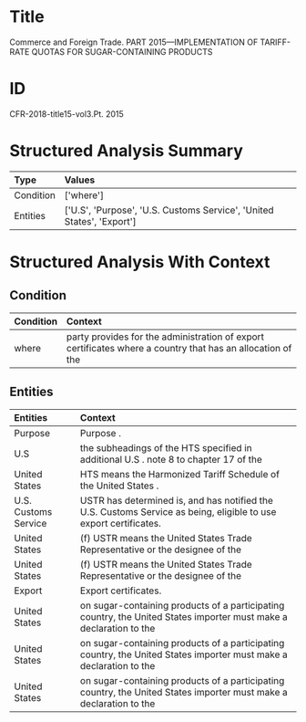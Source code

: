 # Title

 Commerce and Foreign Trade. PART 2015—IMPLEMENTATION OF TARIFF-RATE QUOTAS FOR SUGAR-CONTAINING PRODUCTS


# ID

 CFR-2018-title15-vol3.Pt. 2015


# Structured Analysis Summary

| Type      | Values                                                                |
|:----------|:----------------------------------------------------------------------|
| Condition | ['where']                                                             |
| Entities  | ['U.S', 'Purpose', 'U.S. Customs Service', 'United States', 'Export'] |


# Structured Analysis With Context

 


## Condition

| Condition   | Context                                                                                                    |
|:------------|:-----------------------------------------------------------------------------------------------------------|
| where       | party provides for the administration of export certificates where a country that has an allocation of the |


## Entities

| Entities             | Context                                                                                                             |
|:---------------------|:--------------------------------------------------------------------------------------------------------------------|
| Purpose              | Purpose .                                                                                                           |
| U.S                  | the subheadings of the HTS specified in additional U.S . note 8 to chapter 17 of the                                |
| United States        | HTS means the Harmonized Tariff Schedule of the United States .                                                     |
| U.S. Customs Service | USTR has determined is, and has notified the U.S. Customs Service  as being, eligible to use export certificates.   |
| United States        | (f) USTR means the  United States  Trade Representative or the designee of the                                      |
| United States        | (f) USTR means the  United States  Trade Representative or the designee of the                                      |
| Export               | Export  certificates.                                                                                               |
| United States        | on sugar-containing products of a participating country, the United States  importer must make a declaration to the |
| United States        | on sugar-containing products of a participating country, the United States  importer must make a declaration to the |
| United States        | on sugar-containing products of a participating country, the United States  importer must make a declaration to the |



